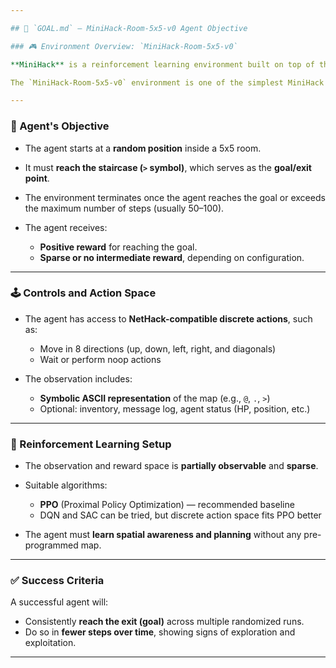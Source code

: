 ```yaml
---

## 🧠 `GOAL.md` — MiniHack-Room-5x5-v0 Agent Objective

### 🎮 Environment Overview: `MiniHack-Room-5x5-v0`

**MiniHack** is a reinforcement learning environment built on top of the classic rogue-like game *NetHack*. Unlike simple Gym environments, MiniHack introduces elements like procedural generation, partial observability, inventory management, and symbolic reasoning.

The `MiniHack-Room-5x5-v0` environment is one of the simplest MiniHack maps and is used for introductory experimentation. It provides a compact, deterministic 5x5 room grid.

---
```


### 🎯 Agent's Objective

- The agent starts at a **random position** inside a 5x5 room.
- It must **reach the staircase (`>` symbol)**, which serves as the **goal/exit point**.
- The environment terminates once the agent reaches the goal or exceeds the maximum number of steps (usually 50–100).
- The agent receives:

  - **Positive reward** for reaching the goal.
  - **Sparse or no intermediate reward**, depending on configuration.

---

### 🕹️ Controls and Action Space

- The agent has access to **NetHack-compatible discrete actions**, such as:

  - Move in 8 directions (up, down, left, right, and diagonals)
  - Wait or perform noop actions

- The observation includes:

  - **Symbolic ASCII representation** of the map (e.g., `@`, `.`, `>`)
  - Optional: inventory, message log, agent status (HP, position, etc.)

---

### 🧪 Reinforcement Learning Setup

- The observation and reward space is **partially observable** and **sparse**.
- Suitable algorithms:

  - **PPO** (Proximal Policy Optimization) — recommended baseline
  - DQN and SAC can be tried, but discrete action space fits PPO better

- The agent must **learn spatial awareness and planning** without any pre-programmed map.

---

### ✅ Success Criteria

A successful agent will:

- Consistently **reach the exit (goal)** across multiple randomized runs.
- Do so in **fewer steps over time**, showing signs of exploration and exploitation.

---
